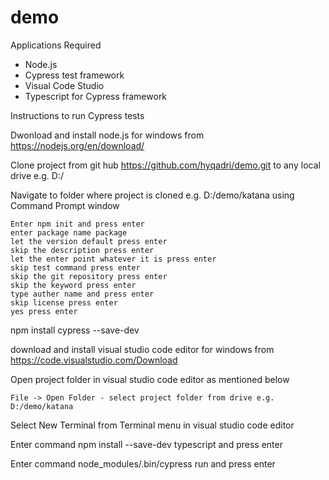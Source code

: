 # demo

Applications Required

- Node.js
- Cypress test framework
- Visual Code Studio
- Typescript for Cypress framework

Instructions to run Cypress tests

Dwonload and install node.js for windows from https://nodejs.org/en/download/

Clone project from git hub https://github.com/hyqadri/demo.git to any local drive e.g. D:/

Navigate to folder where project is cloned e.g. D:/demo/katana using Command Prompt window

	Enter npm init and press enter
	enter package name package
	let the version default press enter
	skip the description press enter
	let the enter point whatever it is press enter
	skip test command press enter
	skip the git repository press enter
	skip the keyword press enter
	type auther name and press enter
	skip license press enter
	yes press enter

npm install cypress --save-dev

download and install visual studio code editor for windows from https://code.visualstudio.com/Download

Open project folder in visual studio code editor as mentioned below

	File -> Open Folder - select project folder from drive e.g. D:/demo/katana

Select New Terminal from Terminal menu in visual studio code editor

Enter command npm install --save-dev typescript and press enter

Enter command node_modules/.bin/cypress run and press enter